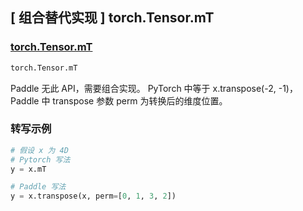 ## [ 组合替代实现 ] torch.Tensor.mT

### [torch.Tensor.mT](https://pytorch.org/docs/stable/tensors.html?#torch.Tensor.mT)

```python
torch.Tensor.mT
```

Paddle 无此 API，需要组合实现。
PyTorch 中等于 x.transpose(-2, -1)，Paddle 中 transpose 参数 perm 为转换后的维度位置。

### 转写示例

```python
# 假设 x 为 4D
# Pytorch 写法
y = x.mT

# Paddle 写法
y = x.transpose(x, perm=[0, 1, 3, 2])
```
